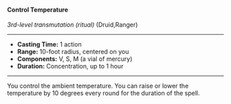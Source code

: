 #### Control Temperature
*3rd-level transmutation* *(ritual)* (Druid,Ranger)
___
- **Casting Time:** 1 action
- **Range:** 10-foot radius, centered on you
- **Components:** V, S, M (a vial of mercury)
- **Duration:** Concentration, up to 1 hour
---
You control the ambient temperature. You can raise
or lower the temperature by 10 degrees every round
for the duration of the spell.
